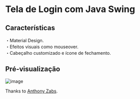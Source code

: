 # Tela de Login com Java Swing


## Características
・Material Design.\
・Efeitos visuais como mouseover.\
・Cabeçalho customizado e ícone de fechamento.

## Pré-visualização

![image](https://user-images.githubusercontent.com/108704306/188288398-e74abcef-96e5-426e-a50d-f87fd4b79f41.png)

Thanks to [Anthony Zabs](https://www.anthonyzabs.com/).
